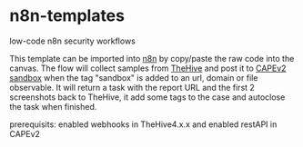 # n8n-templates
low-code n8n security workflows 

This template can be imported into [n8n](https://n8n.io/) by copy/paste the raw code into the canvas. 
The flow will collect samples from [TheHive](https://n8n.io/) and post it to [CAPEv2 sandbox](https://github.com/kevoreilly/CAPEv2) when the tag "sandbox" is added to an
url, domain or file observable. It will return a task with the report URL and the first 2 screenshots back to TheHive, it add some tags to the case and autoclose the task when finished.

prerequisits: enabled webhooks in TheHive4.x.x and enabled restAPI in CAPEv2 
